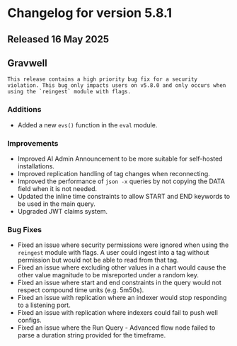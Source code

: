 # Changelog for version 5.8.1

## Released 16 May 2025

## Gravwell

```{note}
This release contains a high priority bug fix for a security violation. This bug only impacts users on v5.8.0 and only occurs when using the `reingest` module with flags.
```

### Additions

* Added a new `evs()` function in the `eval` module. 

### Improvements

* Improved AI Admin Announcement to be more suitable for self-hosted installations.
* Improved replication handling of tag changes when reconnecting. 
* Improved the performance of `json -x` queries by not copying the DATA field when it is not needed.
* Updated the inline time constraints to allow START and END keywords to be used in the main query.
* Upgraded JWT claims system.

### Bug Fixes

* Fixed an issue where security permissions were ignored when using the `reingest` module with flags. A user could ingest into a tag without permission but would not be able to read from that tag.
* Fixed an issue where excluding other values in a chart would cause the other value magnitude to be misreported under a random key.
* Fixed an issue where start and end constraints in the query would not respect compound time units (e.g. 5m50s).
* Fixed an issue with replication where an indexer would stop responding to a listening port.
* Fixed an issue with replication where indexers could fail to push well configs.
* Fixed an issue where the Run Query - Advanced flow node failed to parse a duration string provided for the timeframe.